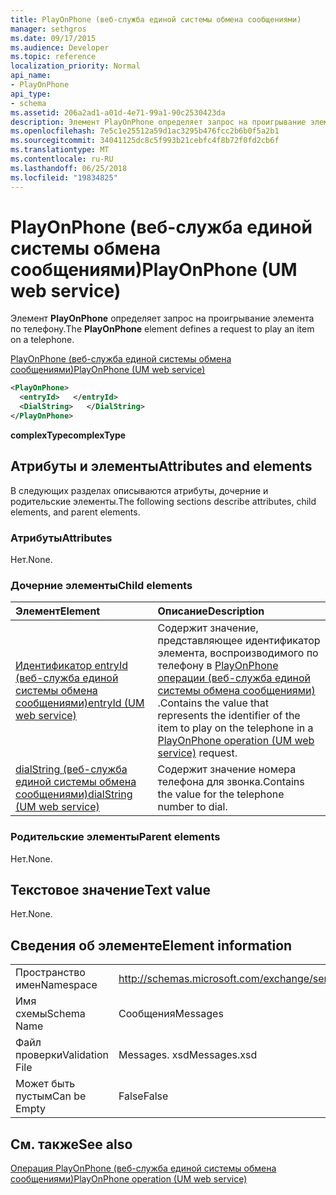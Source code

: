 ```yaml
---
title: PlayOnPhone (веб-служба единой системы обмена сообщениями)
manager: sethgros
ms.date: 09/17/2015
ms.audience: Developer
ms.topic: reference
localization_priority: Normal
api_name:
- PlayOnPhone
api_type:
- schema
ms.assetid: 206a2ad1-a01d-4e71-99a1-90c2530423da
description: Элемент PlayOnPhone определяет запрос на проигрывание элемента по телефону.
ms.openlocfilehash: 7e5c1e25512a59d1ac3295b476fcc2b6b0f5a2b1
ms.sourcegitcommit: 34041125dc8c5f993b21cebfc4f8b72f0fd2cb6f
ms.translationtype: MT
ms.contentlocale: ru-RU
ms.lasthandoff: 06/25/2018
ms.locfileid: "19834825"
---
```

# <a name="playonphone-um-web-service"></a><span data-ttu-id="d0df1-103">PlayOnPhone (веб-служба единой системы обмена сообщениями)</span><span class="sxs-lookup"><span data-stu-id="d0df1-103">PlayOnPhone (UM web service)</span></span>

<span data-ttu-id="d0df1-104">Элемент **PlayOnPhone** определяет запрос на проигрывание элемента по телефону.</span><span class="sxs-lookup"><span data-stu-id="d0df1-104">The **PlayOnPhone** element defines a request to play an item on a telephone.</span></span> 
  
[<span data-ttu-id="d0df1-105">PlayOnPhone (веб-служба единой системы обмена сообщениями)</span><span class="sxs-lookup"><span data-stu-id="d0df1-105">PlayOnPhone (UM web service)</span></span>](playonphone-um-web-service.md)
  
```xml
<PlayOnPhone>
  <entryId>   </entryId>
  <DialString>   </DialString>
</PlayOnPhone>
```

 <span data-ttu-id="d0df1-106">**complexType**</span><span class="sxs-lookup"><span data-stu-id="d0df1-106">**complexType**</span></span>
## <a name="attributes-and-elements"></a><span data-ttu-id="d0df1-107">Атрибуты и элементы</span><span class="sxs-lookup"><span data-stu-id="d0df1-107">Attributes and elements</span></span>

<span data-ttu-id="d0df1-108">В следующих разделах описываются атрибуты, дочерние и родительские элементы.</span><span class="sxs-lookup"><span data-stu-id="d0df1-108">The following sections describe attributes, child elements, and parent elements.</span></span>
  
### <a name="attributes"></a><span data-ttu-id="d0df1-109">Атрибуты</span><span class="sxs-lookup"><span data-stu-id="d0df1-109">Attributes</span></span>

<span data-ttu-id="d0df1-110">Нет.</span><span class="sxs-lookup"><span data-stu-id="d0df1-110">None.</span></span>
  
### <a name="child-elements"></a><span data-ttu-id="d0df1-111">Дочерние элементы</span><span class="sxs-lookup"><span data-stu-id="d0df1-111">Child elements</span></span>

|<span data-ttu-id="d0df1-112">**Элемент**</span><span class="sxs-lookup"><span data-stu-id="d0df1-112">**Element**</span></span>|<span data-ttu-id="d0df1-113">**Описание**</span><span class="sxs-lookup"><span data-stu-id="d0df1-113">**Description**</span></span>|
|:-----|:-----|
|[<span data-ttu-id="d0df1-114">Идентификатор entryId (веб-служба единой системы обмена сообщениями)</span><span class="sxs-lookup"><span data-stu-id="d0df1-114">entryId (UM web service)</span></span>](entryid-um-web-service.md) <br/> |<span data-ttu-id="d0df1-115">Содержит значение, представляющее идентификатор элемента, воспроизводимого по телефону в [PlayOnPhone операции (веб-служба единой системы обмена сообщениями)](playonphone-operation-um-web-service.md) .</span><span class="sxs-lookup"><span data-stu-id="d0df1-115">Contains the value that represents the identifier of the item to play on the telephone in a [PlayOnPhone operation (UM web service)](playonphone-operation-um-web-service.md) request.</span></span>  <br/> |
|[<span data-ttu-id="d0df1-116">dialString (веб-служба единой системы обмена сообщениями)</span><span class="sxs-lookup"><span data-stu-id="d0df1-116">dialString (UM web service)</span></span>](dialstring-um-web-service.md) <br/> |<span data-ttu-id="d0df1-117">Содержит значение номера телефона для звонка.</span><span class="sxs-lookup"><span data-stu-id="d0df1-117">Contains the value for the telephone number to dial.</span></span>  <br/> |
   
### <a name="parent-elements"></a><span data-ttu-id="d0df1-118">Родительские элементы</span><span class="sxs-lookup"><span data-stu-id="d0df1-118">Parent elements</span></span>

<span data-ttu-id="d0df1-119">Нет.</span><span class="sxs-lookup"><span data-stu-id="d0df1-119">None.</span></span>
  
## <a name="text-value"></a><span data-ttu-id="d0df1-120">Текстовое значение</span><span class="sxs-lookup"><span data-stu-id="d0df1-120">Text value</span></span>

<span data-ttu-id="d0df1-121">Нет.</span><span class="sxs-lookup"><span data-stu-id="d0df1-121">None.</span></span>
  
## <a name="element-information"></a><span data-ttu-id="d0df1-122">Сведения об элементе</span><span class="sxs-lookup"><span data-stu-id="d0df1-122">Element information</span></span>

|||
|:-----|:-----|
|<span data-ttu-id="d0df1-123">Пространство имен</span><span class="sxs-lookup"><span data-stu-id="d0df1-123">Namespace</span></span>  <br/> |http://schemas.microsoft.com/exchange/services/2006/messages  <br/> |
|<span data-ttu-id="d0df1-124">Имя схемы</span><span class="sxs-lookup"><span data-stu-id="d0df1-124">Schema Name</span></span>  <br/> |<span data-ttu-id="d0df1-125">Сообщения</span><span class="sxs-lookup"><span data-stu-id="d0df1-125">Messages</span></span>  <br/> |
|<span data-ttu-id="d0df1-126">Файл проверки</span><span class="sxs-lookup"><span data-stu-id="d0df1-126">Validation File</span></span>  <br/> |<span data-ttu-id="d0df1-127">Messages. xsd</span><span class="sxs-lookup"><span data-stu-id="d0df1-127">Messages.xsd</span></span>  <br/> |
|<span data-ttu-id="d0df1-128">Может быть пустым</span><span class="sxs-lookup"><span data-stu-id="d0df1-128">Can be Empty</span></span>  <br/> |<span data-ttu-id="d0df1-129">False</span><span class="sxs-lookup"><span data-stu-id="d0df1-129">False</span></span>  <br/> |
   
## <a name="see-also"></a><span data-ttu-id="d0df1-130">См. также</span><span class="sxs-lookup"><span data-stu-id="d0df1-130">See also</span></span>



[<span data-ttu-id="d0df1-131">Операция PlayOnPhone (веб-служба единой системы обмена сообщениями)</span><span class="sxs-lookup"><span data-stu-id="d0df1-131">PlayOnPhone operation (UM web service)</span></span>](playonphone-operation-um-web-service.md)

